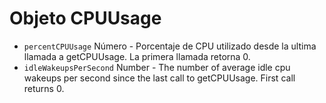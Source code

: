 # Objeto CPUUsage

* `percentCPUUsage` Número - Porcentaje de CPU utilizado desde la ultima llamada a getCPUUsage. La primera llamada retorna 0.
* `idleWakeupsPerSecond` Number - The number of average idle cpu wakeups per second since the last call to getCPUUsage. First call returns 0.